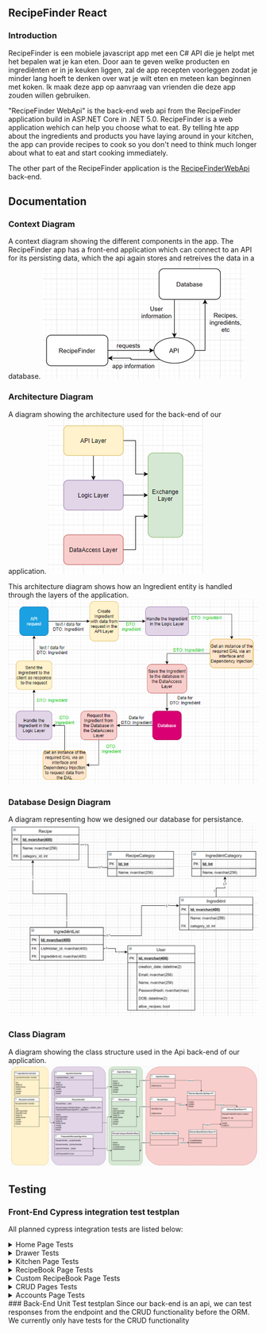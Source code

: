 ## RecipeFinder React
<!-- blank line -->
### Introduction
RecipeFinder is een mobiele javascript app met een C# API die je helpt met het bepalen wat je kan eten. Door aan te geven welke producten en ingrediënten er in je keuken liggen, zal de app recepten voorleggen zodat je minder lang hoeft te denken over wat je wilt eten en meteen kan beginnen met koken. Ik maak deze app op aanvraag van vrienden die deze app zouden willen gebruiken.
<!-- blank line -->
"RecipeFinder WebApi" is the back-end web api from the RecipeFinder application build in ASP.NET Core in .NET 5.0. RecipeFinder is a web application wehich can help you choose what to eat. By telling hte app about the ingredients and products you have laying around in your kitchen, the app can provide recipes to cook so you don't need to think much longer about what to eat and start cooking immediately.
<!-- blank line -->
<!-- blank line -->
The other part of the RecipeFinder application is the [RecipeFinderWebApi](https://git.fhict.nl/I437402/recipefinderwebapi) back-end.
<!-- blank line -->
<!-- blank line -->
## Documentation
<!-- blank line -->
### Context Diagram
A context diagram showing the different components in the app.
The RecipeFinder app has a front-end application which can connect to an API for its persisting data, which the api again stores and retreives the data in a database.
![Context Diagram](/documentation/images/context.png "Context Diagram")
<!-- blank line -->
<!-- blank line -->
### Architecture Diagram
A diagram showing the architecture used for the back-end of our application.
![Architecture Diagram](/documentation/images/architecture.png "Architecture Diagram")

This architecture diagram shows how an Ingredient entity is handled through the layers of the application.
![Architecture Diagram Ingredient](/documentation/images/architecture-ingredient.png "Architecture Diagram Ingredient")
<!-- blank line -->
<!-- blank line -->
### Database Design Diagram
A diagram representing how we designed our database for persistance.
![Database Design Diagram](/documentation/images/database-design.png "Database Design Diagram")
<!-- blank line -->
<!-- blank line -->
### Class Diagram
A diagram showing the class structure used in the Api back-end of our application.
![Class Diagram](/documentation/images/class-diagram.png "Class Diagram")
<!-- blank line -->
<!-- blank line -->
## Testing
<!-- blank line -->
### Front-End Cypress integration test testplan
All planned cypress integration tests are listed below:
<details>
    <summary markdown="span">Home Page Tests</summary>

    -	Page loads with 2 buttons and welcoming text
    -	Kitchen button redirects user to the kitchen page /kitchen/index
    -	RecipeBook button redirects user to the recipebook page /recipebook/index

</details>
<!-- blank line -->
<details>
    <summary markdown="span">Drawer Tests</summary>

    -	Each button in the drawer redirects to the corresponding page

</details>
<!-- blank line -->
<details>
    <summary markdown="span">Kitchen Page Tests</summary>

    -	page loads with ingredients listed
    -	update ui shows up with defaults values set as the current state of the ingredient in the kitchen when clicking edit button on listed ingredient
    -	update ui change input fields to update ingredient in kitchen
    -	remove ui shows up when clicking remove button on listed ingredient
    -	add ingredients page loads
    -	add ingredients page can select ingredient
    -	add ingredients page can add ingredient with amount to kitchen
    -	add ingredients page filter the results
    -	what to buy page loads
    -	what to buy page filter results
    -	what to buy page create/add to grocerylist from missing items for recipe
    -	what to buy page change to show missing ingredients
    -	what to buy page create/add to grocerylist from missing item

</details>
<!-- blank line -->
<details>
    <summary markdown="span">RecipeBook Page Tests</summary>

    -	page loads with recipes listed
    -	change to show all recipes
    -	view details for recipe
    -	view tutorial for recipe
    -	filter results

</details>
<!-- blank line -->
<details>
    <summary markdown="span">Custom RecipeBook Page Tests</summary>

    -	page loads with custom recipes listed
    -	filter the results
    -	create custom recipe page loads with empty inputs when clicking create button
    -	create custom recipe page fill out input fields to create custom recipe
    -	details custom recipe page loads when clicking details page
    -	edit custom recipe page loads with default values set as current state of the recipe when clicking edit button
    -	edit custom recipe page change input fields to edit custom recipe
    -	remove recipe ui shows up as warning when clicking remove button

</details>
<!-- blank line -->
<details>
    <summary markdown="span">CRUD Pages Tests</summary>

    -	page loads with corresponding items listed
    -	create page loads with empty inputs when clicking create button
    -	create page fill out input fields to create item
    -	edit page loads with default values set as current state of the item when clicking edit button
    -	edit page change input fields to edit item
    -	remove ui shows up as warning when clicking remove button

</details>
<!-- blank line -->
<details>
    <summary markdown="span">Accounts Page Tests</summary>

    -	page loads with users listed
    -	details user page loads when clicking details button on listed user
    -	edit page loads with default values set as current state of the user when clicking edit button on listed user
    -	edit page change input fields to edit user
    -	remove ui shows up as warning when removing/banning a user

</details>
<!-- blank line -->
<!-- blank line -->
### Back-End Unit Test testplan
Since our back-end is an api, we can test responses from the endpoint and the CRUD functionality before the ORM.
We currently only have tests for the CRUD functionality